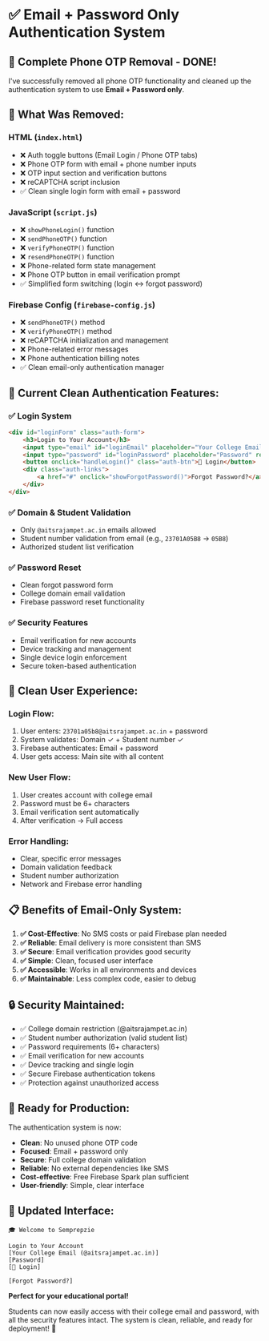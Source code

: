 # ✅ Email + Password Only Authentication System

## 🎯 **Complete Phone OTP Removal - DONE!**

I've successfully removed all phone OTP functionality and cleaned up the authentication system to use **Email + Password only**.

## 🧹 **What Was Removed:**

### HTML (`index.html`)
- ❌ Auth toggle buttons (Email Login / Phone OTP tabs)
- ❌ Phone OTP form with email + phone number inputs
- ❌ OTP input section and verification buttons
- ❌ reCAPTCHA script inclusion
- ✅ Clean single login form with email + password

### JavaScript (`script.js`)
- ❌ `showPhoneLogin()` function
- ❌ `sendPhoneOTP()` function  
- ❌ `verifyPhoneOTP()` function
- ❌ `resendPhoneOTP()` function
- ❌ Phone-related form state management
- ❌ Phone OTP button in email verification prompt
- ✅ Simplified form switching (login ↔ forgot password)

### Firebase Config (`firebase-config.js`)
- ❌ `sendPhoneOTP()` method
- ❌ `verifyPhoneOTP()` method
- ❌ reCAPTCHA initialization and management
- ❌ Phone-related error messages
- ❌ Phone authentication billing notes
- ✅ Clean email-only authentication manager

## 🎉 **Current Clean Authentication Features:**

### ✅ **Login System**
```html
<div id="loginForm" class="auth-form">
    <h3>Login to Your Account</h3>
    <input type="email" id="loginEmail" placeholder="Your College Email (@aitsrajampet.ac.in)" required>
    <input type="password" id="loginPassword" placeholder="Password" required>
    <button onclick="handleLogin()" class="auth-btn">🚀 Login</button>
    <div class="auth-links">
        <a href="#" onclick="showForgotPassword()">Forgot Password?</a>
    </div>
</div>
```

### ✅ **Domain & Student Validation**
- Only `@aitsrajampet.ac.in` emails allowed
- Student number validation from email (e.g., `23701A05B8` → `05B8`)
- Authorized student list verification

### ✅ **Password Reset**
- Clean forgot password form
- College domain email validation
- Firebase password reset functionality

### ✅ **Security Features**
- Email verification for new accounts
- Device tracking and management
- Single device login enforcement
- Secure token-based authentication

## 🚀 **Clean User Experience:**

### **Login Flow:**
1. User enters: `23701a05b8@aitsrajampet.ac.in` + password
2. System validates: Domain ✓ + Student number ✓
3. Firebase authenticates: Email + password
4. User gets access: Main site with all content

### **New User Flow:**
1. User creates account with college email
2. Password must be 6+ characters
3. Email verification sent automatically
4. After verification → Full access

### **Error Handling:**
- Clear, specific error messages
- Domain validation feedback
- Student number authorization
- Network and Firebase error handling

## 📋 **Benefits of Email-Only System:**

1. **✅ Cost-Effective**: No SMS costs or paid Firebase plan needed
2. **✅ Reliable**: Email delivery is more consistent than SMS
3. **✅ Secure**: Email verification provides good security
4. **✅ Simple**: Clean, focused user interface
5. **✅ Accessible**: Works in all environments and devices
6. **✅ Maintainable**: Less complex code, easier to debug

## 🔒 **Security Maintained:**

- ✅ College domain restriction (@aitsrajampet.ac.in)
- ✅ Student number authorization (valid student list)
- ✅ Password requirements (6+ characters)
- ✅ Email verification for new accounts
- ✅ Device tracking and single login
- ✅ Secure Firebase authentication tokens
- ✅ Protection against unauthorized access

## 🎯 **Ready for Production:**

The authentication system is now:
- **Clean**: No unused phone OTP code
- **Focused**: Email + password only
- **Secure**: Full college domain validation
- **Reliable**: No external dependencies like SMS
- **Cost-effective**: Free Firebase Spark plan sufficient
- **User-friendly**: Simple, clear interface

## 📱 **Updated Interface:**

```
🎓 Welcome to Semprepzie

Login to Your Account
[Your College Email (@aitsrajampet.ac.in)]
[Password]
[🚀 Login]

[Forgot Password?]
```

**Perfect for your educational portal!** 

Students can now easily access with their college email and password, with all the security features intact. The system is clean, reliable, and ready for deployment! 🚀
